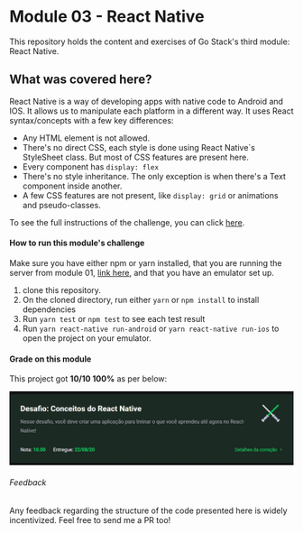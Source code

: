# Module 03 - React Native

This repository holds the content and exercises of Go Stack's third module: React Native.

## What was covered here?

React Native is a way of developing apps with native code to Android and IOS. It allows us to manipulate each platform in a different way. It uses React syntax/concepts with a few key differences:

* Any HTML element is not allowed.
* There's no direct CSS, each style is done using React Native`s StyleSheet class. But most of CSS features are present here.
* Every component has `display: flex`
* There's no style inheritance. The only exception is when there's a Text component inside another.
* A few CSS features are not present, like `display: grid` or animations and pseudo-classes.

To see the full instructions of the challenge, you can click [here](./project-instructions.md).

#### How to run this module's challenge

Make sure you have either npm or yarn installed, that you are running the server from module 01, [link here](../Module_01_NodeJS), and that you have an emulator set up.

1. clone this repository.
2. On the cloned directory, run either `yarn` or `npm install` to install dependencies
3. Run `yarn test` or `npm test` to see each test result
4. Run `yarn react-native run-android` or `yarn react-native run-ios` to open the project on your emulator.

#### Grade on this module

This project got **10/10 100%** as per below:

![project's grade](./project_grade.jpg)

###### Feedback

Any feedback regarding the structure of the code presented here is widely incentivized. Feel free to send me a PR too!
